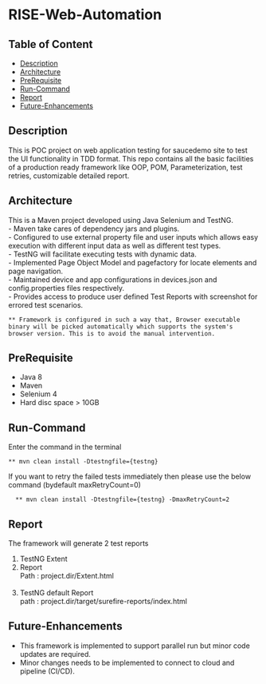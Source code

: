 # RISE-Web-Automation

## Table of Content
- [Description](#description)
- [Architecture](#architecture)
- [PreRequisite](#prerequisite)
- [Run-Command](#run-command)
- [Report](#report)
- [Future-Enhancements](#future-enhancements)

## Description
   This is POC project on web application testing for saucedemo site to test the UI functionality in TDD format. 
   This repo contains all the basic facilities of a production ready framework like OOP, POM, Parameterization, test retries, customizable detailed report.
## Architecture
  This is a Maven project developed using Java Selenium and TestNG.<br/>
    - Maven take cares of dependency jars and plugins.<br/>
    - Configured to use external property file and user inputs which allows easy execution with different input data as well as different test types.<br/> 
    - TestNG will facilitate executing tests with dynamic data.<br/>
    - Implemented Page Object Model and pagefactory for locate elements and page navigation.<br/>
    - Maintained device and app configurations in devices.json and config.properties files respectively.<br/>
    - Provides access to produce user defined Test Reports with screenshot for errored test scenarios.<br/> 
    
    ** Framework is configured in such a way that, Browser executable binary will be picked automatically which supports the system's browser version. This is to avoid the manual intervention.

## PreRequisite
 - Java 8
 - Maven
 - Selenium 4
 - Hard disc space > 10GB
 
## Run-Command

   Enter the command in the terminal
   
    ** mvn clean install -Dtestngfile={testng} 
   
   If you want to retry the failed tests immediately then please use the below command (bydefault maxRetryCount=0)
   
      ** mvn clean install -Dtestngfile={testng} -DmaxRetryCount=2
      
## Report
   The framework will generate 2 test reports<br/>
   1. TestNG Extent
   2. Report <br/>
      Path : project.dir/Extent.html<br/>
      <br/>
   3. TestNG default Report <br/>
      path : project.dir/target/surefire-reports/index.html
      
## Future-Enhancements
   - This framework is implemented to support parallel run but minor code updates are required.
   - Minor changes needs to be implemented to connect to cloud and pipeline (CI/CD).
         
